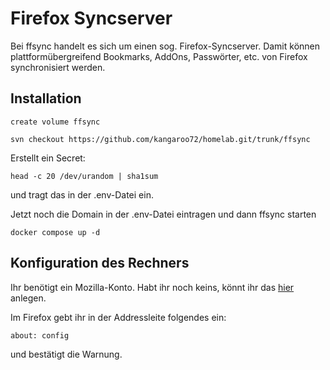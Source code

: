 # Firefox Syncserver

Bei ffsync handelt es sich um einen sog. Firefox-Syncserver.
Damit können plattformübergreifend Bookmarks, AddOns, Passwörter, etc. von Firefox synchronisiert werden.

## Installation

```create volume ffsync```

```svn checkout https://github.com/kangaroo72/homelab.git/trunk/ffsync```

Erstellt ein Secret:

```head -c 20 /dev/urandom | sha1sum```

und tragt das in der .env-Datei ein.

Jetzt noch die Domain in der .env-Datei eintragen und dann ffsync starten

```docker compose up -d```

## Konfiguration des Rechners

Ihr benötigt ein Mozilla-Konto. Habt ihr noch keins, könnt ihr das [hier](https://accounts.firefox.com/) anlegen.

Im Firefox gebt ihr in der Addressleite folgendes ein:

```about: config```

und bestätigt die Warnung.
